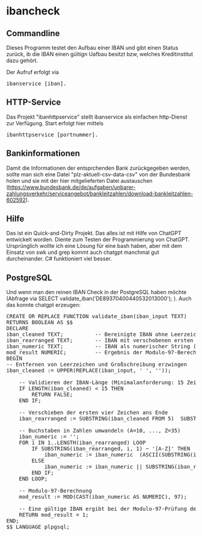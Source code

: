 # ibancheck

## Commandline

Dieses Programm testet den Aufbau einer IBAN und gibt einen Status zurück, ib die IBAN einen gültign Uafbau besitzt bzw, welches Kreditinstitut dazu gehört.

Der Aufruf erfolgt via 

<pre>
ibanservice [iban].
</pre>

## HTTP-Service
Das Projekt "ibanhttpservice" stellt ibanservice als einfachen http-Dienst zur Verfügung. Start erfolgt hier mittels 

<pre>
ibanhttpservice [portnummer].
</pre>

## Bankinformationen

Damit die Informationen der entsprchenden Bank zurückgegeben werden, sollte man sich eine Datei "plz-aktuell-csv-data-csv" von der Bundesbank holen und sie mit der hier mitgelieferten Datei austauschen (https://www.bundesbank.de/de/aufgaben/unbarer-zahlungsverkehr/serviceangebot/bankleitzahlen/download-bankleitzahlen-602592).


## Hilfe

Das ist ein Quick-and-Dirty Projekt. Das alles ist mit Hilfe von ChatGPT entwickelt worden. Diente zum Testen der Programmierung von ChatGPT. Ursprünglich wollte ich eine Lösung für eine bash haben, aber mit dem Einsatz von swk und grep kommt auch chatgpt manchmal gut durcheinander. C# funktioniert viel besser.

## PostgreSQL

Und wenn man den reinen IBAN Check in der PostgreSQL haben möchte (Abfrage via SELECT validate_iban('DE89370400440532013000'); ). Auch das konnte chatgpt erzeugen:

<pre>
CREATE OR REPLACE FUNCTION validate_iban(iban_input TEXT)
RETURNS BOOLEAN AS $$
DECLARE
iban_cleaned TEXT;          -- Bereinigte IBAN ohne Leerzeichen
iban_rearranged TEXT;       -- IBAN mit verschobenen ersten vier Zeichen
iban_numeric TEXT;          -- IBAN als numerischer String (Buchstaben in Zahlen umgewandelt)
mod_result NUMERIC;         -- Ergebnis der Modulo-97-Berechnung
BEGIN
-- Entfernen von Leerzeichen und Großschreibung erzwingen
iban_cleaned := UPPER(REPLACE(iban_input, ' ', ''));

    -- Validieren der IBAN-Länge (Minimalanforderung: 15 Zeichen)
    IF LENGTH(iban_cleaned) < 15 THEN
        RETURN FALSE;
    END IF;

    -- Verschieben der ersten vier Zeichen ans Ende
    iban_rearranged := SUBSTRING(iban_cleaned FROM 5)  SUBSTRING(iban_cleaned FROM 1 FOR 4);

    -- Buchstaben in Zahlen umwandeln (A=10, ..., Z=35)
    iban_numeric := '';
    FOR i IN 1..LENGTH(iban_rearranged) LOOP
        IF SUBSTRING(iban_rearranged, i, 1) ~ '[A-Z]' THEN
            iban_numeric := iban_numeric  (ASCII(SUBSTRING(iban_rearranged, i, 1)) - 55); -- A=10, ..., Z=35
        ELSE
            iban_numeric := iban_numeric || SUBSTRING(iban_rearranged, i, 1);
        END IF;
    END LOOP;

    -- Modulo-97-Berechnung
    mod_result := MOD(CAST(iban_numeric AS NUMERIC), 97);

    -- Eine gültige IBAN ergibt bei der Modulo-97-Prüfung den Rest 1
    RETURN mod_result = 1;
END;
$$ LANGUAGE plpgsql;
</pre>
